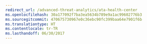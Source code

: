 ```yaml
---
redirect_url: /advanced-threat-analytics/ata-health-center
ms.openlocfilehash: 30a177092f7ba3ea5634b789e9a1ac99602776b3
ms.sourcegitcommit: 470675730967e0c36ebc90fc399baa64e7901f6b
ms.translationtype: HT
ms.contentlocale: tr-TR
ms.lasthandoff: 06/30/2017
---
```

